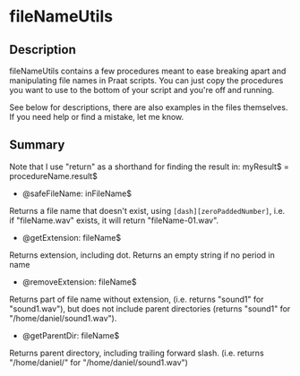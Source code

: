fileNameUtils
====

Description
-----------

fileNameUtils contains a few procedures meant to ease breaking apart and
manipulating file names in Praat scripts. You can just copy the procedures 
you want to use to the bottom of your script and you're off and running. 

See below for descriptions, there are also examples
in the files themselves. If you need help or find a mistake, 
let me know.

Summary
-------

Note that I use "return" as a shorthand for finding the result in: 
   myResult$ = procedureName.result$

* @safeFileName: inFileName$

Returns a file name that doesn't exist, using `[dash][zeroPaddedNumber]`, i.e.
if "fileName.wav" exists, it will return "fileName-01.wav".

* @getExtension: fileName$

Returns extension, including dot. Returns an empty string if no period in name

* @removeExtension: fileName$

Returns part of file name without extension, (i.e. returns "sound1" for "sound1.wav"),
but does not include parent directories (returns "sound1" for "/home/daniel/sound1.wav").

* @getParentDir: fileName$

Returns parent directory, including trailing forward slash. (i.e. returns "/home/daniel/" for 
"/home/daniel/sound1.wav")
